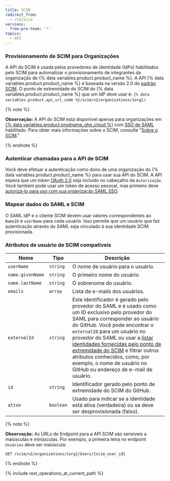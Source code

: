 ```yaml
---
title: SCIM
redirect_from:
  - /v3/scim
versions:
  free-pro-team: '*'
topics:
  - API
---
```


### Provisionamento de SCIM para Organizações

A API do SCIM é usada pelos provedores de identidade (IdPs) habilitados pelo SCIM para automatizar o provisionamento de integrantes da organização de {% data variables.product.product_name %}. A API {% data variables.product.product_name %} é baseada na versão 2.0 do [padrão SCIM](http://www.simplecloud.info/). O ponto de extremidade do SCIM do {% data variables.product.product_name %} que um IdP deve usar é: `{% data variables.product.api_url_code %}/scim/v2/organizations/{org}/`.

{% note %}

**Observação:** A API do SCIM está disponível apenas para organizações em [{% data variables.product.prodname_ghe_cloud %}](/github/setting-up-and-managing-billing-and-payments-on-github/about-billing-for-github-accounts) com [SSO de SAML](/rest/overview/other-authentication-methods#authenticating-for-saml-sso) habilitado. Para obter mais informações sobre o SCIM, consulte "[Sobre o SCIM](/organizations/managing-saml-single-sign-on-for-your-organization/about-scim)."

{% endnote %}

### Autenticar chamadas para a API de SCIM

Você deve efetuar a autenticação como dono de uma organização do {% data variables.product.product_name %} para usar sua API do SCIM. A API espera que um token [OAuth 2.0](/developers/apps/authenticating-with-github-apps) seja incluído no cabeçalho da `Autorização`. Você também pode usar um token de acesso pessoal, mas primeiro deve [autorizá-lo para uso com sua organização SAML SSO](/github/authenticating-to-github/authorizing-a-personal-access-token-for-use-with-saml-single-sign-on).

### Mapear dados do SAML e SCIM

O SAML IdP e o cliente SCIM devem usar valores correspondentes ao `NameID` e `userName` para cada usuário. Isso permite que um usuário que faz autenticação através do SAML seja vinculado à sua identidade SCIM provisionada.

### Atributos de usuário de SCIM compatíveis

| Nome             | Tipo      | Descrição                                                                                                                                                                                                                                                                                                                                                                                                                                                    |
| ---------------- | --------- | ------------------------------------------------------------------------------------------------------------------------------------------------------------------------------------------------------------------------------------------------------------------------------------------------------------------------------------------------------------------------------------------------------------------------------------------------------------ |
| `userName`       | `string`  | O nome de usuário para o usuário.                                                                                                                                                                                                                                                                                                                                                                                                                            |
| `name.givenName` | `string`  | O primeiro nome do usuário.                                                                                                                                                                                                                                                                                                                                                                                                                                  |
| `name.lastName`  | `string`  | O sobrenome do usuário.                                                                                                                                                                                                                                                                                                                                                                                                                                      |
| `emails`         | `array`   | Lista de e-mails dos usuários.                                                                                                                                                                                                                                                                                                                                                                                                                               |
| `externalId`     | `string`  | Este identificador é gerado pelo provedor do SAML e é usado como um ID exclusivo pelo provedor do SAML para corresponder ao usuário do GitHub. Você pode encontrar o `externalID` para um usuário no provedor do SAML ou usar a [listar identidades fornecidas pelo ponto de extremidade do SCIM](#list-scim-provisioned-identities) e filtrar outros atributos conhecidos, como, por exemplo, o nome de usuário no GitHub ou endereço de e-mail de usuário. |
| `id`             | `string`  | Identificador gerado pelo ponto de extremidade do SCIM do GitHub.                                                                                                                                                                                                                                                                                                                                                                                            |
| `ativo`          | `boolean` | Usado para indicar se a identidade está ativa (verdadeira) ou se deve ser desprovisionada (falso).                                                                                                                                                                                                                                                                                                                                                           |

{% note %}

**Observação:** As URLs de Endpoint para a API SCIM são sensíveis a maiúsculas e minúsculas. Por exemplo, a primeira letra no endpoint `Usuários` deve ser maiúscula:

```shell
GET /scim/v2/organizations/{org}/Users/{scim_user_id}
```

{% endnote %}

{% include rest_operations_at_current_path %}
